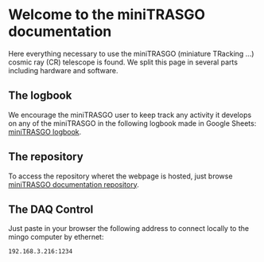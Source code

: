 # Welcome to the miniTRASGO documentation
Here everything necessary to use the miniTRASGO (miniature TRacking ...) cosmic ray (CR) telescope is found. We split this page in several parts including hardware and software.

## The logbook
We encourage the miniTRASGO user to keep track any activity it develops on any of the miniTRASGO in the following logbook made in Google Sheets: [miniTRASGO logbook](https://docs.google.com/spreadsheets/d/12n6DfQ32oXcRKpHaolfAoO3pKVVrrWzk7TBOIZ0N6ro/edit?usp=sharing).

## The repository
To access the repository wheret the webpage is hosted, just browse [miniTRASGO documentation repository](https://github.com/cayesoneira/miniTRASGO).

## The DAQ Control
Just paste in your browser the following address to connect locally to the mingo computer by ethernet:

    192.168.3.216:1234

